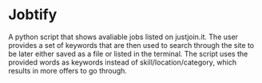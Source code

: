 # Jobtify

A python script that shows avaliable jobs listed on justjoin.it. The user provides a set of keywords that are then used to search through the site to be later either saved as a file or listed in the terminal. The script uses the provided words as keywords instead of skill/location/category, which results in more offers to go through.
